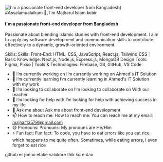 ![I'm a passionate front-end developer from Bangladesh](https://avatars.githubusercontent.com/u/178319632?s=400&u=48e118c88c1c78c3d5c8c7d8a0bd6aa7fcb66517&v=4))
#Assalamualaikum 👋, I'm Majharul Islam kobir
#### I'm a passionate front-end developer from Bangladesh

Passionate about blending Islamic studies with front-end development. I aim to apply my software development and communication skills to contribute effectively to a dynamic, growth-oriented environment.

Skills: Skills: Front-End: HTML, CSS, JavaScript, React.js, Tailwind CSS | Basic Knowledge: Next.js, Node.js, Express.js, MongoDB Design Tools: Figma, Pixso | Tools & Technologies: Firebase, Git, GitHub, VS Code

- 🔭 I’m currently working on I’m currently working on Ahmed's IT Solution 
- 🌱 I’m currently learning  I’m currently learning in Ahmed's IT Solution with my work 
- 👯 I’m looking to collaborate on  I’m looking to collaborate on With our teacher 
- 🤔 I’m looking for help with I’m looking for help with achieving success in my life 
- 💬 Ask me about  Ask me about front-end development 
- 📫 How to reach me: How to reach me: You can reach me at my email: majhar13579@gmail.com 
- 😄 Pronouns:  Pronouns: My pronouns are He/Him 
- ⚡ Fun fact:  Fun fact: To code, you have to eat errors like you eat rice, which happens to me quite often. Sometimes, while eating errors, I even forget to eat rice 


github er jonno etake valokore thik kore dao
